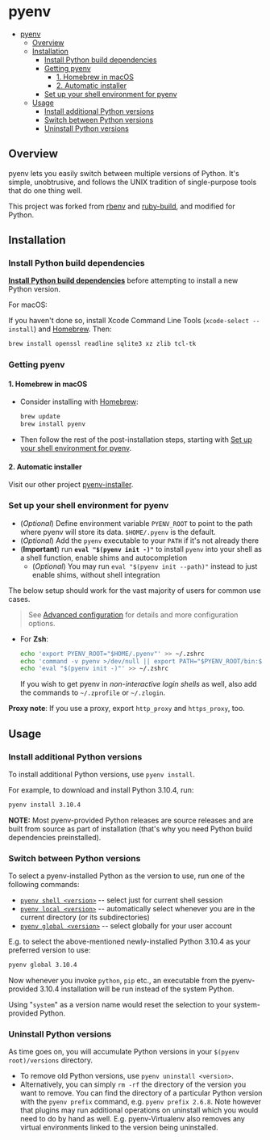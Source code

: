 # pyenv

- [pyenv](#pyenv)
  - [Overview](#overview)
  - [Installation](#installation)
    - [Install Python build dependencies](#install-python-build-dependencies)
    - [Getting pyenv](#getting-pyenv)
      - [1. Homebrew in macOS](#1-homebrew-in-macos)
      - [2. Automatic installer](#2-automatic-installer)
    - [Set up your shell environment for pyenv](#set-up-your-shell-environment-for-pyenv)
  - [Usage](#usage)
    - [Install additional Python versions](#install-additional-python-versions)
    - [Switch between Python versions](#switch-between-python-versions)
    - [Uninstall Python versions](#uninstall-python-versions)

## Overview

pyenv lets you easily switch between multiple versions of Python. It's simple, unobtrusive, and follows the UNIX tradition of single-purpose tools that do one thing well.

This project was forked from [rbenv](https://github.com/rbenv/rbenv) and [ruby-build](https://github.com/rbenv/ruby-build), and modified for Python.

## Installation

### Install Python build dependencies

[**Install Python build dependencies**](https://github.com/pyenv/pyenv/wiki#suggested-build-environment) before attempting to install a new Python version.

For macOS:

If you haven't done so, install Xcode Command Line Tools (`xcode-select --install`) and [Homebrew](http://brew.sh/). Then:

```sh
brew install openssl readline sqlite3 xz zlib tcl-tk
```

### Getting pyenv

#### 1. Homebrew in macOS

- Consider installing with [Homebrew](https://brew.sh):

    ```sh
    brew update
    brew install pyenv
    ```

- Then follow the rest of the post-installation steps, starting with  [Set up your shell environment for pyenv](#set-up-your-shell-environment-for-pyenv).

#### 2. Automatic installer

Visit our other project [pyenv-installer](https://github.com/pyenv/pyenv-installer).

### Set up your shell environment for pyenv

- (*Optional*) Define environment variable `PYENV_ROOT` to point to the path where pyenv will store its data. `$HOME/.pyenv` is the default.
- (*Optional*) Add the `pyenv` executable to your `PATH` if it's not already there
- (**Important**) run **`eval "$(pyenv init -)"`** to install `pyenv` into your shell as a shell function, enable shims and autocompletion
  - (*Optional*) You may run `eval "$(pyenv init --path)"` instead to just enable shims, without shell integration

The below setup should work for the vast majority of users for common use cases.

> See [Advanced configuration](#advanced-configuration) for details and more configuration options.

- For **Zsh**:

    ```zsh
    echo 'export PYENV_ROOT="$HOME/.pyenv"' >> ~/.zshrc
    echo 'command -v pyenv >/dev/null || export PATH="$PYENV_ROOT/bin:$PATH"' >> ~/.zshrc
    echo 'eval "$(pyenv init -)"' >> ~/.zshrc
    ```

  If you wish to get pyenv in *non-interactive login shells* as well, also add the commands to `~/.zprofile` or `~/.zlogin`.

 **Proxy note**: If you use a proxy, export `http_proxy` and `https_proxy`, too.

## Usage

### Install additional Python versions

To install additional Python versions, use `pyenv install`.

For example, to download and install Python 3.10.4, run:

```sh
pyenv install 3.10.4
```

**NOTE:** Most pyenv-provided Python releases are source releases and are built from source as part of installation (that's why you need Python build dependencies preinstalled).

### Switch between Python versions

To select a pyenv-installed Python as the version to use, run one
of the following commands:

- [`pyenv shell <version>`](COMMANDS.md#pyenv-shell) -- select just for current shell session
- [`pyenv local <version>`](COMMANDS.md#pyenv-local) -- automatically select whenever you are in the current directory (or its subdirectories)
- [`pyenv global <version>`](COMMANDS.md#pyenv-shell) -- select globally for your user account

E.g. to select the above-mentioned newly-installed Python 3.10.4 as your preferred version to use:

```bash
pyenv global 3.10.4
```

Now whenever you invoke `python`, `pip` etc., an executable from the pyenv-provided 3.10.4 installation will be run instead of the system Python.

Using "`system`" as a version name would reset the selection to your system-provided Python.

### Uninstall Python versions

As time goes on, you will accumulate Python versions in your `$(pyenv root)/versions` directory.

- To remove old Python versions, use `pyenv uninstall <version>`.
- Alternatively, you can simply `rm -rf` the directory of the version you want to remove. You can find the directory of a particular Python version with the `pyenv prefix` command, e.g. `pyenv prefix 2.6.8`. Note however that plugins may run additional operations on uninstall which you would need to do by hand as well. E.g. pyenv-Virtualenv also removes any virtual environments linked to the version being uninstalled.

